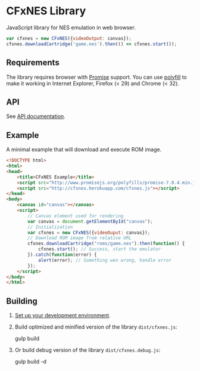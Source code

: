 # CFxNES Library

JavaScript library for NES emulation in web browser.

``` javascript
var cfxnes = new CFxNES({videoOutput: canvas});
cfxnes.downloadCartridge('game.nes').then(() => cfxnes.start());
```

## Requirements

The library requires browser with [Promise](https://promisesaplus.com/) support.
You can use [polyfill](https://www.promisejs.org/polyfills/promise-7.0.4.min.js)
to make it working in Internet Explorer, Firefox (< 29) and Chrome (< 32).

## API

See [API documentation](docs/api.md).

## Example

A minimal example that will download and execute ROM image. 

``` html
<!DOCTYPE html>
<html>
<head>
    <title>CFxNES Example</title>
    <script src="http://www.promisejs.org/polyfills/promise-7.0.4.min.js"></script>
    <script src="http://cfxnes.herokuapp.com/cfxnes.js"></script>
</head>
<body>
    <canvas id="canvas"></canvas>
    <script>
        // Canvas element used for rendering
        var canvas = document.getElementById("canvas");
        // Initialization
        var cfxnes = new CFxNES({videoOuput: canvas});
        // Download ROM image from relative URL
        cfxnes.downloadCartridge("roms/game.nes").then(function() {
            cfxnes.start(); // Success, start the emulator
        }).catch(function(error) {
            alert(error); // Something wen wrong, handle error
        });
    </script>
</body>
</html>
```

## Building

1) [Set up your development environment](../docs/dev-environment.md).

2) Build optimized and minified version of the library `dist/cfxnes.js`:

    gulp build

3) Or build debug version of the library `dist/cfxnes.debug.js`:

    gulp build -d
